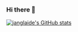 ### Hi there 👋
[![janglaide's GitHub stats](https://github-readme-stats.vercel.app/api?username=janglaide)](https://github.com/janglaide/github-readme-stats)
<!--
**janglaide/janglaide** is a ✨ _special_ ✨ repository because its `README.md` (this file) appears on your GitHub profile.

Here are some ideas to get you started:

- 🔭 I’m currently working on ...
- 🌱 I’m currently learning ...
- 👯 I’m looking to collaborate on ...
- 🤔 I’m looking for help with ...
- 💬 Ask me about ...
- 📫 How to reach me: ...
- 😄 Pronouns: ...
- ⚡ Fun fact: ...
-->
